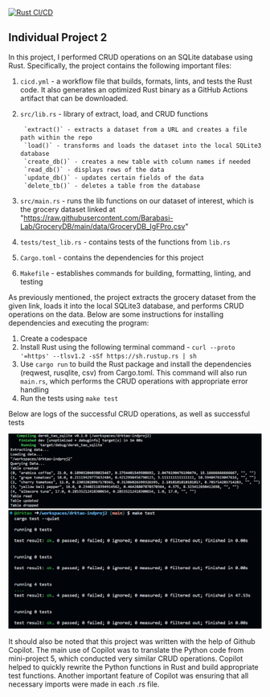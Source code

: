 [![Rust CI/CD](https://github.com/nogibjj/drktao-indproj2/actions/workflows/cicd.yml/badge.svg)](https://github.com/nogibjj/drktao-indproj2/actions/workflows/cicd.yml)
## Individual Project 2
In this project, I performed CRUD operations on an SQLite database using Rust. Specifically, the project contains the following important files:
1. `cicd.yml` - a workflow file that builds, formats, lints, and tests the Rust code. It also generates an optimized Rust binary as a GitHub Actions artifact that can be downloaded.
2. `src/lib.rs` - library of extract, load, and CRUD functions

        `extract()` - extracts a dataset from a URL and creates a file path within the repo
        `load()` - transforms and loads the dataset into the local SQLite3 database
        `create_db()` - creates a new table with column names if needed
        `read_db()` - displays rows of the data
        `update_db()` - updates certain fields of the data
        `delete_tb()` - deletes a table from the database

3. `src/main.rs` - runs the lib functions on our dataset of interest, which is the grocery dataset linked at "https://raw.githubusercontent.com/Barabasi-Lab/GroceryDB/main/data/GroceryDB_IgFPro.csv"
4. `tests/test_lib.rs` - contains tests of the functions from `lib.rs`
5. `Cargo.toml` - contains the dependencies for this project
6. `Makefile` - establishes commands for building, formatting, linting, and testing

As previously mentioned, the project extracts the grocery dataset from the given link, loads it into the local SQLite3 database, and performs CRUD operations on the data. Below are some instructions for installing dependencies and executing the program:

1. Create a codespace
2. Install Rust using the following terminal command - `curl --proto '=https' --tlsv1.2 -sSf https://sh.rustup.rs | sh`
3. Use `cargo run` to build the Rust package and install the dependencies (reqwest, rusqlite, csv) from Cargo.toml. This command will also run `main.rs`, which performs the CRUD operations with appropriate error handling
4. Run the tests using `make test`

Below are logs of the successful CRUD operations, as well as successful tests

![Alt text](main-run.png)
![Alt text](rust-tests.png)

It should also be noted that this project was written with the help of Github Copilot. The main use of Copilot was to translate the Python code from mini-project 5, which conducted very similar CRUD operations. Copilot helped to quickly rewrite the Python functions in Rust and build appropriate test functions. Another important feature of Copilot was ensuring that all necessary imports were made in each .rs file. 
